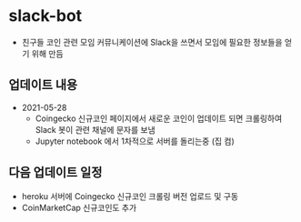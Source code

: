 # slack-bot
- 친구들 코인 관련 모임 커뮤니케이션에 Slack을 쓰면서 모임에 필요한 정보들을 얻기 위해 만듬

## 업데이트 내용

- 2021-05-28
  - Coingecko 신규코인 페이지에서 새로운 코인이 업데이트 되면 크롤링하여 Slack 봇이 관련 채널에 문자를 보냄
  - Jupyter notebook 에서 1차적으로 서버를 돌리는중 (집 컴)

## 다음 업데이트 일정
- heroku 서버에 Coingecko 신규코인 크롤링 버전 업로드 및 구동
- CoinMarketCap 신규코인도 추가 
